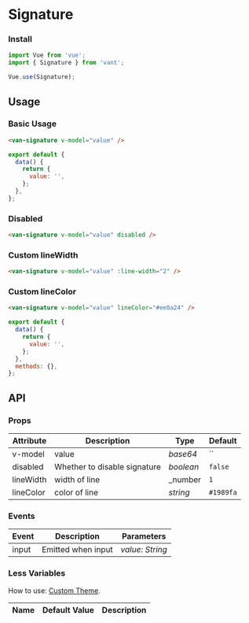 # Signature

### Install

```js
import Vue from 'vue';
import { Signature } from 'vant';

Vue.use(Signature);
```

## Usage

### Basic Usage

```html
<van-signature v-model="value" />
```

```js
export default {
  data() {
    return {
      value: '',
    };
  },
};
```

### Disabled

```html
<van-signature v-model="value" disabled />
```

### Custom lineWidth

```html
<van-signature v-model="value" :line-width="2" />
```

### Custom lineColor

```html
<van-signature v-model="value" lineColor="#ee0a24" />
```

```js
export default {
  data() {
    return {
      value: '',
    };
  },
  methods: {},
};
```

## API

### Props

| Attribute | Description                  | Type      | Default   |
| --------- | ---------------------------- | --------- | --------- |
| v-model   | value                        | _base64_  | ``        |
| disabled  | Whether to disable signature | _boolean_ | `false`   |
| lineWidth | width of line                | \_number  | `1`       |
| lineColor | color of line                | _string_  | `#1989fa` |

### Events

| Event | Description        | Parameters      |
| ----- | ------------------ | --------------- |
| input | Emitted when input | _value: String_ |

### Less Variables

How to use: [Custom Theme](#/en-US/theme).

| Name | Default Value | Description |
| ---- | ------------- | ----------- |

